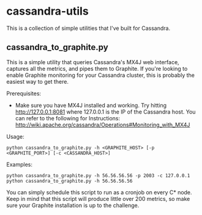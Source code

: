 cassandra-utils
===============

This is a collection of simple utilities that I've built for Cassandra.

cassandra_to_graphite.py
------------------------
This is a simple utility that queries Cassandra's MX4J web interface, captures all the metrics, and pipes them to Graphite. If you're looking to enable Graphite monitoring for your Cassandra cluster, this is probably the easiest way to get there.

Prerequisites:
- Make sure you have MX4J installed and working. Try hitting http://127.0.0.1:8081 where 127.0.0.1 is the IP of the Cassandra host. You can refer to the following for Instructions: http://wiki.apache.org/cassandra/Operations#Monitoring_with_MX4J

Usage:
```
python cassandra_to_graphite.py -h <GRAPHITE_HOST> [-p <GRAPHITE_PORT>] [-c <CASSANDRA_HOST>]
```

Examples:
```
python cassandra_to_graphite.py -h 56.56.56.56 -p 2003 -c 127.0.0.1
python cassandra_to_graphite.py -h 56.56.56.56
```

You can simply schedule this script to run as a cronjob on every C* node. Keep in mind that this script will produce little over 200 metrics, so make sure your Graphite installation is up to the challenge.
